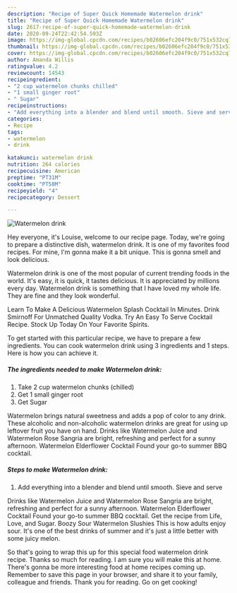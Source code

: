 ```yaml
---
description: "Recipe of Super Quick Homemade Watermelon drink"
title: "Recipe of Super Quick Homemade Watermelon drink"
slug: 2617-recipe-of-super-quick-homemade-watermelon-drink
date: 2020-09-24T22:42:54.593Z
image: https://img-global.cpcdn.com/recipes/b02606efc204f9c0/751x532cq70/watermelon-drink-recipe-main-photo.jpg
thumbnail: https://img-global.cpcdn.com/recipes/b02606efc204f9c0/751x532cq70/watermelon-drink-recipe-main-photo.jpg
cover: https://img-global.cpcdn.com/recipes/b02606efc204f9c0/751x532cq70/watermelon-drink-recipe-main-photo.jpg
author: Amanda Willis
ratingvalue: 4.2
reviewcount: 14543
recipeingredient:
- "2 cup watermelon chunks chilled"
- "1 small ginger root"
- " Sugar"
recipeinstructions:
- "Add everything into a blender and blend until smooth. Sieve and serve"
categories:
- Recipe
tags:
- watermelon
- drink

katakunci: watermelon drink 
nutrition: 264 calories
recipecuisine: American
preptime: "PT31M"
cooktime: "PT58M"
recipeyield: "4"
recipecategory: Dessert

---
```



![Watermelon drink](https://img-global.cpcdn.com/recipes/b02606efc204f9c0/751x532cq70/watermelon-drink-recipe-main-photo.jpg)

Hey everyone, it's Louise, welcome to our recipe page. Today, we're going to prepare a distinctive dish, watermelon drink. It is one of my favorites food recipes. For mine, I'm gonna make it a bit unique. This is gonna smell and look delicious.

Watermelon drink is one of the most popular of current trending foods in the world. It's easy, it is quick, it tastes delicious. It is appreciated by millions every day. Watermelon drink is something that I have loved my whole life. They are fine and they look wonderful.

Learn To Make A Delicious Watermelon Splash Cocktail In Minutes. Drink Smirnoff For Unmatched Quality Vodka. Try An Easy To Serve Cocktail Recipe. Stock Up Today On Your Favorite Spirits.


To get started with this particular recipe, we have to prepare a few ingredients. You can cook watermelon drink using 3 ingredients and 1 steps. Here is how you can achieve it.

<!--inarticleads1-->

##### The ingredients needed to make Watermelon drink:

1. Take 2 cup watermelon chunks (chilled)
1. Get 1 small ginger root
1. Get  Sugar


Watermelon brings natural sweetness and adds a pop of color to any drink. These alcoholic and non-alcoholic watermelon drinks are great for using up leftover fruit you have on hand. Drinks like Watermelon Juice and Watermelon Rose Sangria are bright, refreshing and perfect for a sunny afternoon. Watermelon Elderflower Cocktail Found your go-to summer BBQ cocktail. 

<!--inarticleads2-->

##### Steps to make Watermelon drink:

1. Add everything into a blender and blend until smooth. Sieve and serve


Drinks like Watermelon Juice and Watermelon Rose Sangria are bright, refreshing and perfect for a sunny afternoon. Watermelon Elderflower Cocktail Found your go-to summer BBQ cocktail. Get the recipe from Life, Love, and Sugar. Boozy Sour Watermelon Slushies This is how adults enjoy sour. It&#39;s one of the best drinks of summer and it&#39;s just a little better with some juicy melon. 

So that's going to wrap this up for this special food watermelon drink recipe. Thanks so much for reading. I am sure you will make this at home. There's gonna be more interesting food at home recipes coming up. Remember to save this page in your browser, and share it to your family, colleague and friends. Thank you for reading. Go on get cooking!
